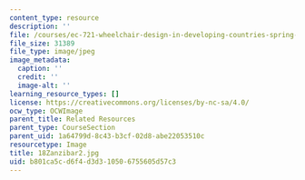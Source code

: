 ```yaml
---
content_type: resource
description: ''
file: /courses/ec-721-wheelchair-design-in-developing-countries-spring-2009/b801ca5cd6f4d3d310506755605d57c3_18Zanzibar2.jpg
file_size: 31389
file_type: image/jpeg
image_metadata:
  caption: ''
  credit: ''
  image-alt: ''
learning_resource_types: []
license: https://creativecommons.org/licenses/by-nc-sa/4.0/
ocw_type: OCWImage
parent_title: Related Resources
parent_type: CourseSection
parent_uid: 1a64799d-8c43-b3cf-02d8-abe22053510c
resourcetype: Image
title: 18Zanzibar2.jpg
uid: b801ca5c-d6f4-d3d3-1050-6755605d57c3
---
```


